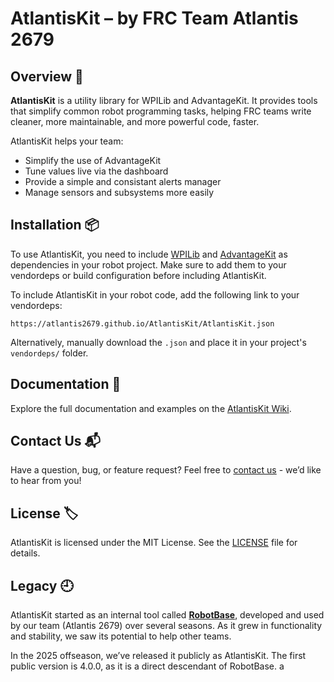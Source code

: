 # AtlantisKit – by FRC Team Atlantis 2679

## Overview 🧭

**AtlantisKit** is a utility library for WPILib and AdvantageKit. It provides tools that simplify common robot programming tasks, helping FRC teams write cleaner, more maintainable, and more powerful code, faster.

AtlantisKit helps your team:

- Simplify the use of AdvantageKit  
- Tune values live via the dashboard 
- Provide a simple and consistant alerts manager
- Manage sensors and subsystems more easily

## Installation 📦
To use AtlantisKit, you need to include [WPILib](https://github.com/wpilibsuite/allwpilib) and [AdvantageKit](https://github.com/AdvantageScope/AdvantageKit) as dependencies in your robot project. Make sure to add them to your vendordeps or build configuration before including AtlantisKit.

To include AtlantisKit in your robot code, add the following link to your vendordeps:

```https://atlantis2679.github.io/AtlantisKit/AtlantisKit.json```

Alternatively, manually download the `.json` and place it in your project's `vendordeps/` folder.

## Documentation 📖

Explore the full documentation and examples on the [AtlantisKit Wiki](https://github.com/Atlantis2679/AtlantisKit/wiki).

## Contact Us 📬

Have a question, bug, or feature request? Feel free to [contact us](https://github.com/Atlantis2679/AtlantisKit/wiki#contact-us) - we’d like to hear from you!

## License 🏷️

AtlantisKit is licensed under the MIT License. See the [LICENSE](LICENSE) file for details.

## Legacy 🕘

AtlantisKit started as an internal tool called [**RobotBase**](https://github.com/Atlantis2679/RobotBase), developed and used by our team (Atlantis 2679) over several seasons. As it grew in functionality and stability, we saw its potential to help other teams.

In the 2025 offseason, we’ve released it publicly as AtlantisKit. The first public version is 4.0.0, as it is a direct descendant of RobotBase. a
